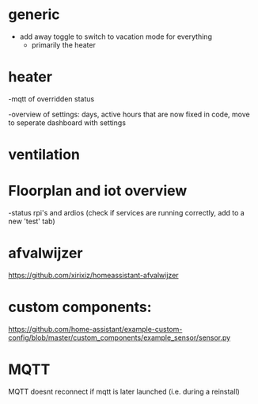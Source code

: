 # generic
- add away toggle to switch to vacation mode for everything
    - primarily the heater

# heater
-mqtt of overridden status

-overview of settings: days, active hours that are now fixed in code, move to seperate dashboard with settings

# ventilation


# Floorplan and iot overview
-status rpi's and ardios (check if services are running correctly, add to a new 'test' tab)

# afvalwijzer
https://github.com/xirixiz/homeassistant-afvalwijzer

# custom components:
https://github.com/home-assistant/example-custom-config/blob/master/custom_components/example_sensor/sensor.py

# MQTT
MQTT doesnt reconnect if mqtt is later launched (i.e. during a reinstall)